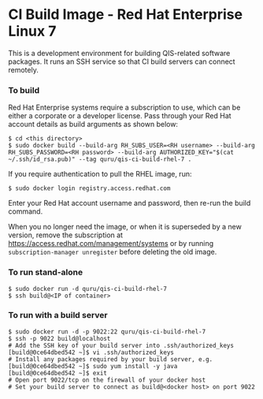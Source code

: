 # CI Build Image - Red Hat Enterprise Linux 7

This is a development environment for building QIS-related software packages.
It runs an SSH service so that CI build servers can connect remotely.

### To build

Red Hat Enterprise systems require a subscription to use, which can be either
a corporate or a developer license. Pass through your Red Hat account details
as build arguments as shown below:

    $ cd <this directory>
    $ sudo docker build --build-arg RH_SUBS_USER=<RH username> --build-arg RH_SUBS_PASSWORD=<RH password> --build-arg AUTHORIZED_KEY="$(cat ~/.ssh/id_rsa.pub)" --tag quru/qis-ci-build-rhel-7 .

If you require authentication to pull the RHEL image, run:

	$ sudo docker login registry.access.redhat.com

Enter your Red Hat account username and password, then re-run the build command.

When you no longer need the image, or when it is superseded by a new version,
remove the subscription at https://access.redhat.com/management/systems or
by running `subscription-manager unregister` before deleting the old image.

### To run stand-alone

    $ sudo docker run -d quru/qis-ci-build-rhel-7
    $ ssh build@<IP of container>

### To run with a build server

    $ sudo docker run -d -p 9022:22 quru/qis-ci-build-rhel-7
    $ ssh -p 9022 build@localhost
    # Add the SSH key of your build server into .ssh/authorized_keys
    [build@0ce64dbed542 ~]$ vi .ssh/authorized_keys
    # Install any packages required by your build server, e.g.
    [build@0ce64dbed542 ~]$ sudo yum install -y java
    [build@0ce64dbed542 ~]$ exit
    # Open port 9022/tcp on the firewall of your docker host
    # Set your build server to connect as build@<docker host> on port 9022
